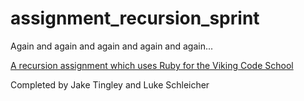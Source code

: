 # assignment_recursion_sprint
Again and again and again and again and again...

[A recursion assignment which uses Ruby for the Viking Code School](http://www.vikingcodeschool.com)

Completed by Jake Tingley and Luke Schleicher

